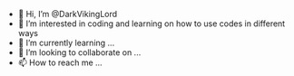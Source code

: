 - 👋 Hi, I’m @DarkVikingLord
- 👀 I’m interested in coding and learning on how to use codes in different ways
- 🌱 I’m currently learning ...
- 💞️ I’m looking to collaborate on ...
- 📫 How to reach me ...

<!---
DarkVikingLord/DarkVikingLord is a ✨ special ✨ repository because its `README.md` (this file) appears on your GitHub profile.
You can click the Preview link to take a look at your changes.
--->
